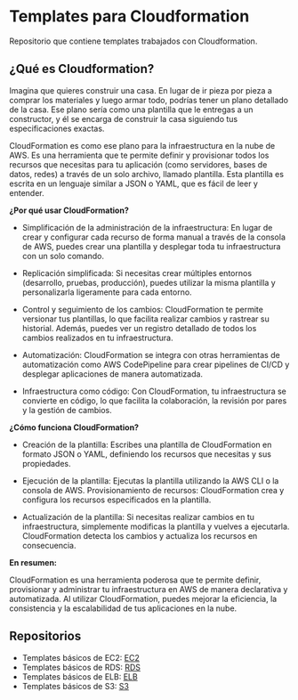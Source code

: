 # Templates para Cloudformation
Repositorio que contiene templates trabajados con Cloudformation.

## ¿Qué es Cloudformation?

Imagina que quieres construir una casa. En lugar de ir pieza por pieza a comprar los materiales y luego armar todo, podrías tener un plano detallado de la casa. Ese plano sería como una plantilla que le entregas a un constructor, y él se encarga de construir la casa siguiendo tus especificaciones exactas.

CloudFormation es como ese plano para la infraestructura en la nube de AWS. Es una herramienta que te permite definir y provisionar todos los recursos que necesitas para tu aplicación (como servidores, bases de datos, redes) a través de un solo archivo, llamado plantilla. Esta plantilla es escrita en un lenguaje similar a JSON o YAML, que es fácil de leer y entender.

**¿Por qué usar CloudFormation?**

- Simplificación de la administración de la infraestructura: En lugar de crear y configurar cada recurso de forma manual a través de la consola de AWS, puedes crear una plantilla y desplegar toda tu infraestructura con un solo comando.

- Replicación simplificada: Si necesitas crear múltiples entornos (desarrollo, pruebas, producción), puedes utilizar la misma plantilla y personalizarla ligeramente para cada entorno.
- Control y seguimiento de los cambios: CloudFormation te permite versionar tus plantillas, lo que facilita realizar cambios y rastrear su historial. Además, puedes ver un registro detallado de todos los cambios realizados en tu infraestructura.

- Automatización: CloudFormation se integra con otras herramientas de automatización como AWS CodePipeline para crear pipelines de CI/CD y desplegar aplicaciones de manera automatizada.

- Infraestructura como código: Con CloudFormation, tu infraestructura se convierte en código, lo que facilita la colaboración, la revisión por pares y la gestión de cambios.

**¿Cómo funciona CloudFormation?**

- Creación de la plantilla: Escribes una plantilla de CloudFormation en formato JSON o YAML, definiendo los recursos que necesitas y sus propiedades.

- Ejecución de la plantilla: Ejecutas la plantilla utilizando la AWS CLI o la consola de AWS.
Provisionamiento de recursos: CloudFormation crea y configura los recursos especificados en la plantilla.

- Actualización de la plantilla: Si necesitas realizar cambios en tu infraestructura, simplemente modificas la plantilla y vuelves a ejecutarla. CloudFormation detecta los cambios y actualiza los recursos en consecuencia.

**En resumen:**

CloudFormation es una herramienta poderosa que te permite definir, provisionar y administrar tu infraestructura en AWS de manera declarativa y automatizada. Al utilizar CloudFormation, puedes mejorar la eficiencia, la consistencia y la escalabilidad de tus aplicaciones en la nube.

## Repositorios

- Templates básicos de EC2: [EC2](./EC2)
- Templates básicos de RDS: [RDS](./RDS)
- Templates básicos de ELB: [ELB](./LoadBalancer)
- Templates básicos de S3: [S3](./S3)

